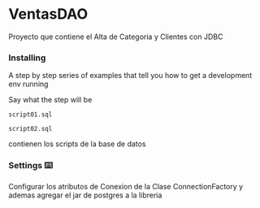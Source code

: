 # VentasDAO

Proyecto que contiene el Alta de Categoria y Clientes con JDBC


### Installing

A step by step series of examples that tell you how to get a development env running

Say what the step will be

```
script01.sql
```

```
script02.sql
```
contienen los scripts de la base de datos

### Settings ⌨️

Configurar los atributos de Conexion de la Clase  ConnectionFactory y ademas agregar el jar de postgres a la libreria
